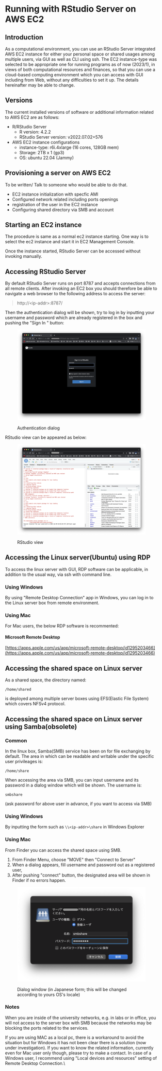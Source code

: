 # Running with RStudio Server on AWS EC2

## Introduction

As a computational environment, you can use an RStudio Server integrated AWS EC2 instance for either your personal space or shared usages among multiple users, via GUI as well as CLI using ssh.  The EC2 instance-type was selected to be appropriate one for running programs as of now (2023/1), in views of both computational resources and finances, so that you can use a cloud-based computing environment which you can access with GUI including  from Web, without any difficulties to set it up. The details hereinafter may be able to change.

## Versions

&#x20;The current installed versions of software or additional information related to AWS EC2 are as follows:

* R/RStudio Server
  * R version: 4.2.2
  * RStudio Server version: v2022.07.02+576
* AWS EC2 instance configurations
  * instance-type: r6i.4xlarge (16 cores, 128GB mem)&#x20;
  * Storage: 2TB x 1 (gp3)
  * OS: ubuntu 22.04 (Jammy)

## Provisioning a server on AWS EC2

To be written/ Talk to someone who would be able to do that.

* EC2 instance initialization with specfic AMI
* Configured network related including ports openings
* registration of the user in the EC2 instance
* Configuring shared directory via SMB and account&#x20;

## Starting an EC2 instance&#x20;

The procedure is same as a normal ec2 instance starting. One way is to select the ec2 instance and start it in EC2 Management Console.&#x20;

Once the instance started, RStudio Server can be accessed without invoking manually.&#x20;

## Accessing RStudio Server

By default RStudio Server runs on port 8787 and accepts connections from all remote clients. After invoking an EC2 box you should therefore be able to navigate a web browser to the following address to access the server:

> http://\<ip-addr>:8787/

Then the authentication dialog will be shown, try to log in by inputting your username and password which are already registered in the box and pushing the "Sign In " button:

<figure><img src="../.gitbook/assets/スクリーンショット 2023-01-10 午後12.22.33.png" alt=""><figcaption><p>Authentication dialog</p></figcaption></figure>

RStudio view can be appeared as below:

<figure><img src="../.gitbook/assets/スクリーンショット 2023-01-10 午後12.27.24.png" alt=""><figcaption><p>RStudio view</p></figcaption></figure>

## Accessing the Linux server(Ubuntu) using RDP

To access the linux server with GUI, RDP software can be applicable, in addition to the usual way, via ssh with command line.



### Using Windows

By using "Remote Desktop Connection" app in Windows, you can log in to the Linux server box from remote environment.

### Using Mac

For Mac users, the below RDP software is recommented:

#### **Microsoft Remote Desktop**

[https://apps.apple.com/us/app/microsoft-remote-desktop/id1295203466](https://apps.apple.com/us/app/microsoft-remote-desktop/id1295203466)

## Accessing the shared space on Linux server

As a shared space, the directory named:

```
/home/shared
```

is deployed among multiple server boxes using EFS(Elastic File System) which covers NFSv4 protocol. &#x20;

## Accessing the shared space on Linux server using Samba(obsolete)

### Common

In the linux box, Samba(SMB) service has been on for file exchanging by default. The area in which can be readable and writable under the specific user privileages is:

```
/home/share
```

When accessing the area via SMB, you can input username and its password in a dialog window which will be shown. The username is:

```
smbshare
```

&#x20;(ask password for above user in advance, if you want to access via SMB)

### Using Windows

By inputting the form such as `\\<ip-addr>\share` in Windows Explorer

### Using Mac

From Finder you can access the shared space using SMB.

1. From Finder Menu, choose "MOVE" then "Connect to Server"
2. When a dialog appears, fill username and password out as a registered user,&#x20;
3. After pushing "connect" button, the designated area will be shown in Finder if no errors happen.&#x20;

<figure><img src="../.gitbook/assets/スクリーンショット 2023-01-09 午後2.06.45 (1).png" alt=""><figcaption><p>Dialog window (in Japanese form; this will be changed according to yours OS's locale)</p></figcaption></figure>



### Notes

When you are inside of the university networks, e.g. in labs or in office, you will not access to the server box with SMB because the networks may be blocking the ports related to the services.

If you are using MAC as a local pc, there is a workaround to avoid the situation but for Windows it has not been clear there is a solution (now under investigation). If you want to know the related information, currently even for Mac user only though, please try to make a contact. In case of a Windows user, I recommend using "Local devices and resources" setting of Remote Desktop Connection.\


